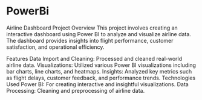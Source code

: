 # PowerBi
Airline Dashboard Project
Overview
This project involves creating an interactive dashboard using Power BI to analyze and visualize airline data. 
The dashboard provides insights into flight performance, customer satisfaction, and operational efficiency.

Features
Data Import and Cleaning: Processed and cleaned real-world airline data.
Visualizations: Utilized various Power BI visualizations including bar charts, line charts, and heatmaps.
Insights: Analyzed key metrics such as flight delays, customer feedback, and performance trends.
Technologies Used
Power BI: For creating interactive and insightful visualizations.
Data Processing: Cleaning and preprocessing of airline data.
